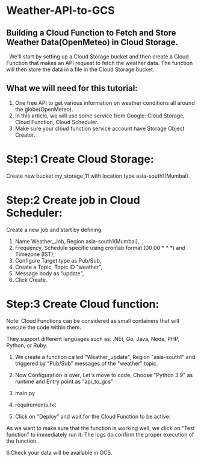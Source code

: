 # Weather-API-to-GCS
## Building a Cloud Function to Fetch and Store Weather Data(OpenMeteo) in Cloud Storage.
 
We'll start by setting up a Cloud Storage bucket and then create a Cloud Function that makes an API request to fetch the weather data. The function will then store the data in a file in the Cloud Storage bucket.


## What we will need for this tutorial:

1. One free API to get various information on weather conditions all around the globe(OpenMeteo).
2. In this article, we will use some service from Google: Cloud Storage, Cloud Function, Cloud Scheduler.
3. Make sure your cloud function service account have Storage Object Creator.


# Step:1 Create Cloud Storage:
  
  Create new bucket my_storage_11 with location type asia-south1(Mumbai).

# Step:2 Create job in Cloud Scheduler: 
  
Create a new job and start by defining:
1. Name Weather_Job, Region asia-south1(Mumbai),
2. Frequency, Schedule specific using crontab format (00 00 * * *) and Timezone (IST),
3. Configure Target type as Pub/Sub,
4. Create a Topic, Topic ID "weather",
5. Message body as "update",
6. Click Create.

# Step:3 Create Cloud function:

Note: Cloud Functions can be considered as small containers that will execute the code within them. 

They support different languages such as: .NEt, Go, Java, Node, PHP, Python, or Ruby.

1. We create a function called "Weather_update", Region "asia-south1" and triggered by "Pub/Sub" messages of the "weather" topic.

2. Now Configuration is over, Let's move to code, Choose "Python 3.9" as runtime and Entry point as "api_to_gcs"

3. main.py

4. requirements.txt

5. Click on "Deploy" and wait for the Cloud Function to be active:

As we want to make sure that the function is working well, we click on "Test function" to immediately run it:
The logs do confirm the proper execution of the function.

6.Check your data will be available in GCS.
